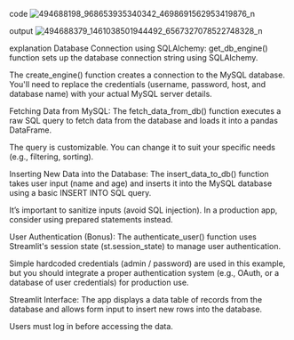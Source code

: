 code  ![494688198_968653935340342_4698691562953419876_n](https://github.com/user-attachments/assets/6217048f-472f-4a5c-ae4c-9cf90f0fb9b6)


output ![494688379_1461038501944492_6567327078522748328_n](https://github.com/user-attachments/assets/284376bb-6a76-4729-9ad0-c07b5a9a4af4)

explanation
Database Connection using SQLAlchemy:
get_db_engine() function sets up the database connection string using SQLAlchemy.

The create_engine() function creates a connection to the MySQL database. You'll need to replace the credentials (username, password, host, and database name) with your actual MySQL server details.

 Fetching Data from MySQL:
The fetch_data_from_db() function executes a raw SQL query to fetch data from the database and loads it into a pandas DataFrame.

The query is customizable. You can change it to suit your specific needs (e.g., filtering, sorting).

 Inserting New Data into the Database:
The insert_data_to_db() function takes user input (name and age) and inserts it into the MySQL database using a basic INSERT INTO SQL query.

It’s important to sanitize inputs (avoid SQL injection). In a production app, consider using prepared statements instead.

 User Authentication (Bonus):
The authenticate_user() function uses Streamlit's session state (st.session_state) to manage user authentication.

Simple hardcoded credentials (admin / password) are used in this example, but you should integrate a proper authentication system (e.g., OAuth, or a database of user credentials) for production use.

 Streamlit Interface:
The app displays a data table of records from the database and allows form input to insert new rows into the database.

Users must log in before accessing the data.

